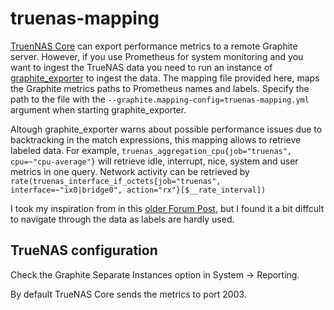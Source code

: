 # truenas-mapping
[TruenNAS Core](https://www.truenas.com/truenas-core/) can export performance
 metrics to a remote Graphite server. However, if you use Prometheus for system 
 monitoring and you want to ingest the TrueNAS data you need to run an instance 
 of [graphite_exporter](https://github.com/prometheus/graphite_exporter) to 
 ingest the data. The mapping file provided here, maps the Graphite metrics 
 paths to Prometheus names and labels. Specify the path to the file with the 
 `--graphite.mapping-config=truenas-mapping.yml` argument when starting 
 graphite_exporter.
 
Altough graphite_exporter warns about possible performance issues due to 
backtracking in the match expressions, this mapping allows to retrieve labeled 
data. For example, `truenas_aggregation_cpu{job="truenas", cpu=~"cpu-average"}` 
will retrieve idle, interrupt, nice, system and user metrics in one query. 
Network activity can be retrieved by 
`rate(truenas_interface_if_octets{job="truenas", interface=~"ix0|bridge0", action="rx"}[$__rate_interval])`

I took my inspiration from in this [older Forum Post](https://www.truenas.com/community/threads/mapping-of-freenas-data-sent-to-graphite_exporter-part-of-prometheus.80948/#post-560770), 
but I found it a bit diffcult to navigate through the data as labels are hardly
used.
 
## TrueNAS configuration
Check the Graphite Separate Instances option in System -> Reporting.

By default TrueNAS Core sends the metrics to port 2003.

